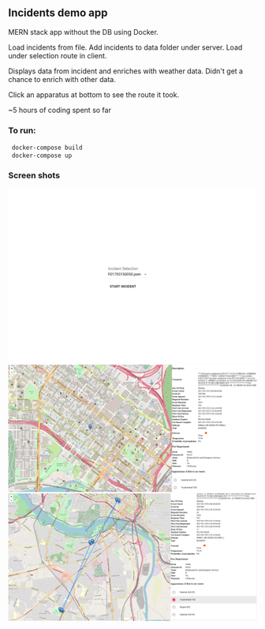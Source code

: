 ## Incidents demo app ##
MERN stack app without the DB using Docker.

Load incidents from file.  Add incidents to data folder under server.  Load under selection route in client.

Displays data from incident and enriches with weather data.  Didn't get a chance to enrich with other data.

Click an apparatus at bottom to see the route it took.

~5 hours of coding spent so far

### To run: ###
```
 docker-compose build
 docker-compose up
```

### Screen shots ###
![Alt text](screenshots/screenshot1.png "Title")
![Alt text](screenshots/screenshot2.png "Title")
![Alt text](screenshots/screenshot3.png "Title")
